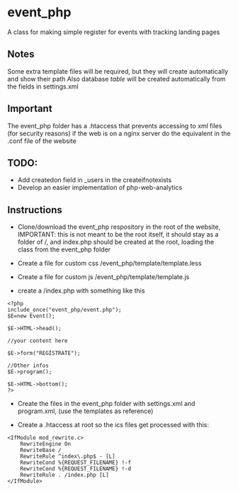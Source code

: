 # event_php
A class for making simple register for events with tracking landing pages

## Notes

Some extra template files will be required, but they will create automatically and show their path
Also database *table* will be created automatically from the fields in settings.xml

## Important

The event_php folder has a .htaccess that prevents accessing to xml files (for security reasons) if the web is on a nginx server do the equivalent in the .conf file of the website

## TODO:
- Add createdon field in _users in the createifnotexists
- Develop an easier implementation of php-web-analytics

## Instructions

- Clone/download the event_php respository in the root of the website, IMPORTANT: this is not meant to be the root itself, it should stay as a folder of /, and index.php should be created at the root, loading the class from the event_php folder

- Create a file for custom css
/event_php/template/template.less

- Create a file for custom js
/event_php/template/template.js

- create a /index.php with something like this

```
<?php 
include_once("event_php/event.php");
$E=new Event();

$E->HTML->head();

//your content here

$E->form("REGÍSTRATE");

//Other infos
$E->program();

$E->HTML->bottom();
?>
```

- Create the files in the event_php folder with settings.xml and program.xml, (use the templates as reference)

- Create a .htaccess at root so the ics files get processed with this:
```
<IfModule mod_rewrite.c>
    RewriteEngine On
    RewriteBase /
    RewriteRule ^index\.php$ - [L]
    RewriteCond %{REQUEST_FILENAME} !-f
    RewriteCond %{REQUEST_FILENAME} !-d
    RewriteRule . /index.php [L]
</IfModule>
```
